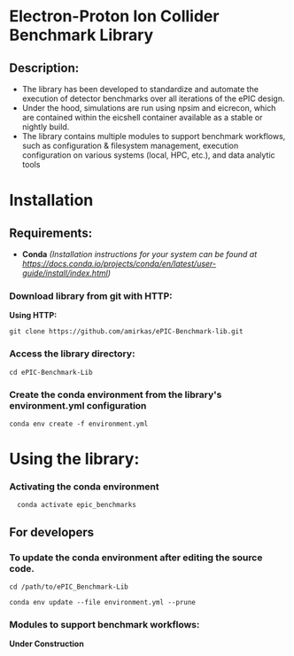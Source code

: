 # Electron-Proton Ion Collider Benchmark Library

## Description:
- The library has been developed to standardize and automate the execution of detector benchmarks over all iterations of the ePIC design.
- Under the hood, simulations are run using npsim and eicrecon, which are contained within the eicshell container available as a stable or nightly build.
- The library contains multiple modules to support benchmark workflows, such as configuration & filesystem management, execution configuration on various systems (local, HPC, etc.), and data analytic tools

# Installation

## Requirements:
- **Conda** 
	*(Installation instructions for your system can be found at https://docs.conda.io/projects/conda/en/latest/user-guide/install/index.html)*

### Download library from git with HTTP:

**Using HTTP:**
   ```
   git clone https://github.com/amirkas/ePIC-Benchmark-lib.git
   ```
### Access the library directory:
  ```
  cd ePIC-Benchmark-Lib
  ```
### Create the conda environment from the library's environment.yml configuration
  ```
  conda env create -f environment.yml
  ```

# Using the library:

### Activating the conda environment

  ```
	conda activate epic_benchmarks
  ```
  

## For developers

### To update the conda environment after editing the source code.

```
cd /path/to/ePIC_Benchmark-Lib
```

```
conda env update --file environment.yml --prune
```
	
	

### Modules to support benchmark workflows:

**Under Construction**

